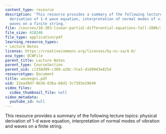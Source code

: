 ```yaml
---
content_type: resource
description: 'This resource provides a summary of the following lecture topics: physical
  derivation of 1-d wave equation, interpretation of normal modes of vibration and
  waves on a finite string.'
file: /courses/18-303-linear-partial-differential-equations-fall-2006/22ead9d70b36836a68d13c7393e19649_waveeqni.pdf
file_size: 418246
file_type: application/pdf
learning_resource_types:
- Lecture Notes
license: https://creativecommons.org/licenses/by-nc-sa/4.0/
ocw_type: OCWFile
parent_title: Lecture Notes
parent_type: CourseSection
parent_uid: c1358d09-c369-a28c-7ce1-d1d9943e8254
resourcetype: Document
title: waveeqni.pdf
uid: 22ead9d7-0b36-836a-68d1-3c7393e19649
video_files:
  video_thumbnail_file: null
video_metadata:
  youtube_id: null
---
```

This resource provides a summary of the following lecture topics: physical derivation of 1-d wave equation, interpretation of normal modes of vibration and waves on a finite string.